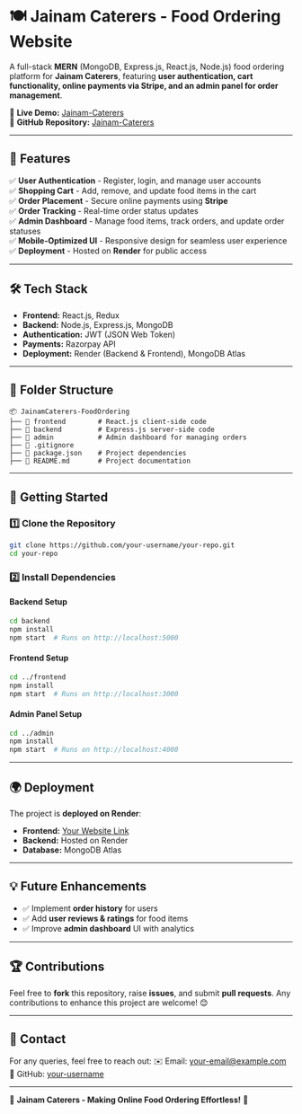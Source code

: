# 🍽️ Jainam Caterers - Food Ordering Website

A full-stack **MERN** (MongoDB, Express.js, React.js, Node.js) food ordering platform for **Jainam Caterers**, featuring **user authentication, cart functionality, online payments via Stripe, and an admin panel for order management**.

🔗 **Live Demo:** [Jainam-Caterers](https://jainamcaterers.onrender.com/)  
📂 **GitHub Repository:** [Jainam-Caterers](https://github.com/SamayJain24/Jainam-Caterers)

---

## 🚀 Features

✅ **User Authentication** - Register, login, and manage user accounts  
✅ **Shopping Cart** - Add, remove, and update food items in the cart  
✅ **Order Placement** - Secure online payments using **Stripe**  
✅ **Order Tracking** - Real-time order status updates  
✅ **Admin Dashboard** - Manage food items, track orders, and update order statuses  
✅ **Mobile-Optimized UI** - Responsive design for seamless user experience  
✅ **Deployment** - Hosted on **Render** for public access  

---

## 🛠️ Tech Stack

- **Frontend:** React.js, Redux  
- **Backend:** Node.js, Express.js, MongoDB  
- **Authentication:** JWT (JSON Web Token)  
- **Payments:** Razorpay API  
- **Deployment:** Render (Backend & Frontend), MongoDB Atlas  

---

## 📂 Folder Structure

```
📦 JainamCaterers-FoodOrdering
├── 📁 frontend        # React.js client-side code
├── 📁 backend         # Express.js server-side code
├── 📁 admin           # Admin dashboard for managing orders
├── 📄 .gitignore
├── 📄 package.json    # Project dependencies
├── 📄 README.md       # Project documentation
```

---

## 🚀 Getting Started

### 1️⃣ Clone the Repository
```bash
git clone https://github.com/your-username/your-repo.git
cd your-repo
```

### 2️⃣ Install Dependencies
#### Backend Setup
```bash
cd backend
npm install
npm start  # Runs on http://localhost:5000
```

#### Frontend Setup
```bash
cd ../frontend
npm install
npm start  # Runs on http://localhost:3000
```

#### Admin Panel Setup
```bash
cd ../admin
npm install
npm start  # Runs on http://localhost:4000
```

---

## 🌍 Deployment

The project is **deployed on Render**:
- **Frontend:** [Your Website Link](https://jainamcaterers.onrender.com/)
- **Backend:** Hosted on Render
- **Database:** MongoDB Atlas

---

## 💡 Future Enhancements

- ✅ Implement **order history** for users  
- ✅ Add **user reviews & ratings** for food items  
- ✅ Improve **admin dashboard** UI with analytics  

---

## 🏆 Contributions
Feel free to **fork** this repository, raise **issues**, and submit **pull requests**. Any contributions to enhance this project are welcome! 😊

---

## 📩 Contact
For any queries, feel free to reach out:
✉️ Email: your-email@example.com  
📌 GitHub: [your-username](https://github.com/your-username)  

---

🚀 **Jainam Caterers - Making Online Food Ordering Effortless!** 🍲
